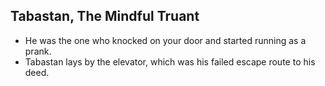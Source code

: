 ## Tabastan, The Mindful Truant

- He was the one who knocked on your door and started running as a prank.
- Tabastan lays by the elevator, which was his failed escape route to his deed.